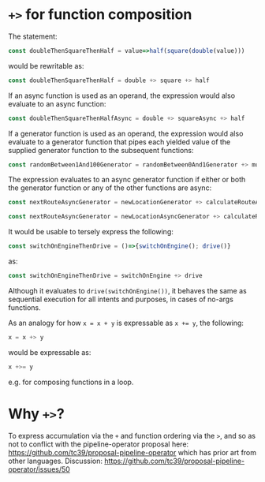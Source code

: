 # `+>` for function composition

The statement:

```javascript
const doubleThenSquareThenHalf = value=>half(square(double(value)))
```

would be rewritable as:

```javascript
const doubleThenSquareThenHalf = double +> square +> half
```

If an async function is used as an operand, the expression would also evaluate to an async function:

```javascript
const doubleThenSquareThenHalfAsync = double +> squareAsync +> half
```

If a generator function is used as an operand, the expression would also evaluate to a generator function that pipes each yielded value of the supplied generator function to the subsequent functions:

```javascript
const randomBetween1And100Generator = randomBetween0And1Generator +> multiplyBy100
```

The expression evaluates to an async generator function if either or both the generator function or any of the other functions are async:

```javascript
const nextRouteAsyncGenerator = newLocationGenerator +> calculateRouteAsync
```

```javascript
const nextRouteAsyncGenerator = newLocationAsyncGenerator +> calculateRoute
```

It would be usable to tersely express the following:

```javascript
const switchOnEngineThenDrive = ()=>{switchOnEngine(); drive()}
```

as:

```javascript
const switchOnEngineThenDrive = switchOnEngine +> drive
```

Although it evaluates to `drive(switchOnEngine())`, it behaves the same as sequential execution for all intents and purposes, in cases of no-args functions.

As an analogy for how `x = x + y` is expressable as `x += y`, the following:

```javascript
x = x +> y
```

would be expressable as:

```javascript
x +>= y
```

e.g. for composing functions in a loop.

# Why `+>`?

To express accumulation via the `+` and function ordering via the `>`, and so as not to conflict with the pipeline-operator proposal here: https://github.com/tc39/proposal-pipeline-operator which has prior art from other languages. Discussion: https://github.com/tc39/proposal-pipeline-operator/issues/50
